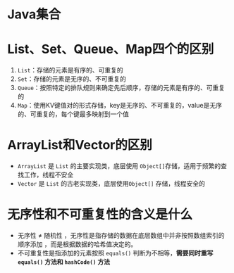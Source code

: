 # Java集合


# List、Set、Queue、Map四个的区别

1. `List`：存储的元素是有序的、可重复的
2. `Set`：存储的元素是无序的、不可重复的
3. `Queue`：按照特定的排队规则来确定先后顺序，存储的元素是有序的、可重复的
4. `Map`：使用KV键值对的形式存储，key是无序的、不可重复的，value是无序的、可重复的，每个键最多映射到一个值

# ArrayList和Vector的区别

- `ArrayList` 是 `List` 的主要实现类，底层使用 `Object[]`存储，适用于频繁的查找工作，线程不安全 
- `Vector` 是 `List` 的古老实现类，底层使用`Object[]` 存储，线程安全的

# 无序性和不可重复性的含义是什么

- 无序性 ≠ 随机性 ，无序性是指存储的数据在底层数组中并非按照数组索引的顺序添加 ，而是根据数据的哈希值决定的。
- 不可重复性是指添加的元素按照 `equals()` 判断为不相等，**需要同时重写 `equals()` 方法和 `hashCode()` 方法**